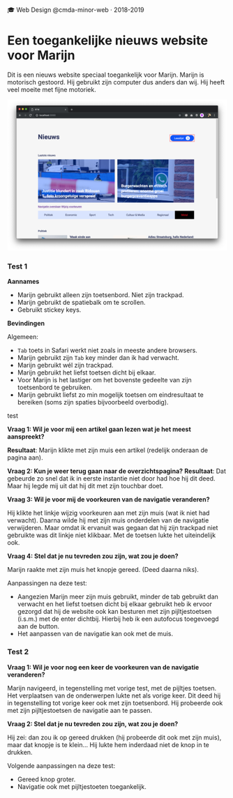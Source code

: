 🎓 Web Design @cmda-minor-web · 2018-2019

# Een toegankelijke nieuws website voor Marijn

Dit is een nieuws website speciaal toegankelijk voor Marijn. Marijn is motorisch gestoord. Hij gebruikt zijn computer dus anders dan wij. Hij heeft veel moeite met fijne motoriek.

![](screen.png)

<!-- ### Onderzoek -->

<!-- [Xbox Adaptive Controller](https://www.behance.net/gallery/77277575/Xbox-Adaptive-Controller-Microsoft-Device-Design-Team?tracking_source=search%257Caccessibility)

[Pharmaceutical Packaging](https://www.behance.net/gallery/79121005/Recollaid-Pharmaceutical-Packaging?tracking_source=search%257Caccessibility)

[Custom eCommerce Website](https://www.behance.net/gallery/17913001/Custom-eCommerce-Website-JADF-(with-animated-GIFs?tracking_source=search%257Caccessibility) -->

### Test 1

**Aannames**

- Marijn gebruikt alleen zijn toetsenbord. Niet zijn trackpad.
- Marijn gebruikt de spatiebalk om te scrollen.
- Gebruikt stickey keys.

**Bevindingen**

Algemeen:

- `Tab` toets in Safari werkt niet zoals in meeste andere browsers.
- Marijn gebruikt zijn `Tab` key minder dan ik had verwacht.
- Marijn gebruikt wél zijn trackpad.
- Marijn gebruikt het liefst toetsen dicht bij elkaar.
- Voor Marijn is het lastiger om het bovenste gedeelte van zijn toetsenbord te gebruiken.
- Marijn gebruikt liefst zo min mogelijk toetsen om eindresultaat te bereiken (soms zijn spaties bijvoorbeeld overbodig).

test

**Vraag 1: Wil je voor mij een artikel gaan lezen wat je het meest aanspreekt?**

**Resultaat**: Marijn klikte met zijn muis een artikel (redelijk onderaan de pagina aan).

**Vraag 2: Kun je weer terug gaan naar de overzichtspagina?**
**Resultaat**: Dat gebeurde zo snel dat ik in eerste instantie niet door had hoe hij dit deed. Maar hij legde mij uit dat hij dit met zijn touchbar doet.

**Vraag 3: Wil je voor mij de voorkeuren van de navigatie veranderen?**

Hij klikte het linkje wijzig voorkeuren aan met zijn muis (wat ik niet had verwacht). Daarna wilde hij met zijn muis onderdelen van de navigatie verwijderen. Maar omdat ik ervanuit was gegaan dat hij zijn trackpad niet gebruikte was dit linkje niet klikbaar. Met de toetsen lukte het uiteindelijk ook.

**Vraag 4: Stel dat je nu tevreden zou zijn, wat zou je doen?**

Marijn raakte met zijn muis het knopje gereed. (Deed daarna niks).

Aanpassingen na deze test:

- Aangezien Marijn meer zijn muis gebruikt, minder de tab gebruikt dan verwacht en het liefst toetsen dicht bij elkaar gebruikt heb ik ervoor gezorgd dat hij de website ook kan besturen met zijn pijltjestoetsen (i.s.m.) met de enter dichtbij. Hierbij heb ik een autofocus toegevoegd aan de button.
- Het aanpassen van de navigatie kan ook met de muis.

### Test 2

**Vraag 1: Wil je voor nog een keer de voorkeuren van de navigatie veranderen?**

Marijn navigeerd, in tegenstelling met vorige test, met de pijltjes toetsen. Het verplaatsen van de onderwerpen lukte net als vorige keer. Dit deed hij in tegenstelling tot vorige keer ook met zijn toetsenbord.
Hij probeerde ook met zijn pijltjestoetsen de navigatie aan te passen.

**Vraag 2: Stel dat je nu tevreden zou zijn, wat zou je doen?**

Hij zei: dan zou ik op gereed drukken (hij probeerde dit ook met zijn muis), maar dat knopje is te klein... Hij lukte hem inderdaad niet de knop in te drukken.

Volgende aanpassingen na deze test:

- Gereed knop groter.
- Navigatie ook met pijltjestoeten toegankelijk.
